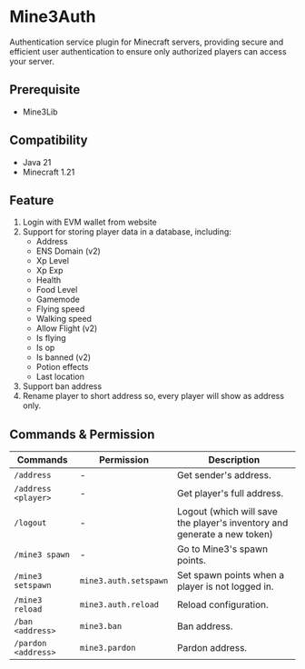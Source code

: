 # Mine3Auth

Authentication service plugin for Minecraft servers, providing secure and efficient user authentication to ensure only authorized players can access your server.

## Prerequisite

- Mine3Lib

## Compatibility

- Java 21
- Minecraft 1.21

## Feature

1. Login with EVM wallet from website
2. Support for storing player data in a database, including:
   - Address
   - ENS Domain (v2)
   - Xp Level
   - Xp Exp
   - Health
   - Food Level
   - Gamemode
   - Flying speed
   - Walking speed
   - Allow Flight (v2)
   - Is flying
   - Is op
   - Is banned (v2)
   - Potion effects
   - Last location
3. Support ban address
4. Rename player to short address so, every player will show as address only.

## Commands & Permission

| Commands            | Permission            | Description                                                              |
| ------------------- | --------------------- | ------------------------------------------------------------------------ |
| `/address`          | -                     | Get sender's address.                                                    |
| `/address <player>` | -                     | Get player's full address.                                               |
| `/logout`           | -                     | Logout (which will save the player's inventory and generate a new token) |
| `/mine3 spawn`      | -                     | Go to Mine3's spawn points.                                              |
| `/mine3 setspawn`   | `mine3.auth.setspawn` | Set spawn points when a player is not logged in.                         |
| `/mine3 reload`     | `mine3.auth.reload`   | Reload configuration.                                                    |
| `/ban <address>`    | `mine3.ban`           | Ban address.                                                             |
| `/pardon <address>` | `mine3.pardon`        | Pardon address.                                                          |
